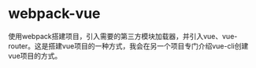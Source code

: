 # webpack-vue
 
使用webpack搭建项目，引入需要的第三方模块加载器，并引入vue、vue-router。这是搭建vue项目的一种方式，我会在另一个项目专门介绍vue-cli创建vue项目的方式。